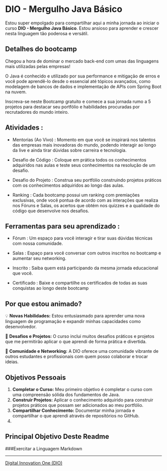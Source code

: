 # DIO - Mergulho Java Básico

Estou super empolgado para compartilhar aqui a minha jornada ao iniciar o curso **DIO - Mergulho Java Básico**.
Estou ansioso para aprender e crescer nesta linguagem tão poderosa e versátil.

## Detalhes do bootcamp
Chegou a hora de dominar o mercado back-end com umas das linguagens mais utilizadas pelas empresas!

O Java é conhecido e utilizado por sua performance e mitigação de erros e você pode aprendê-lo desde o essencial até tópicos avançados, como modelagem de bancos de dados e implementação de APIs com Spring Boot na nuvem.

Inscreva-se neste Bootcamp gratuito e comece a sua jornada rumo a 5 projetos para destacar seu portfólio e habilidades procuradas por recrutadores do mundo inteiro.

## Atividades :
- Mentorias (Ao Vivo) : Momento em que você se inspirará nos talentos das empresas mais inovadoras do mundo, podendo interagir ao longo da live e ainda tirar dúvidas sobre carreira e tecnologia.

- Desafio de Código : Coloque em prática todos os conhecimentos adquiridos nas aulas e teste seus conhecimentos na resolução de um desafio.

- Desafio do Projeto : Construa seu portfólio construindo projetos práticos com os conhecimentos adquiridos ao longo das aulas.

- Ranking : Cada bootcamp possui um ranking com premiações exclusivas, onde você pontua de acordo com as interações que realiza nos Fóruns e Salas, os acertos que obtém nos quizzes e a qualidade do código que desenvolve nos desafios.

## Ferramentas para seu aprendizado :
- Fórum : Um espaço para você interagir e tirar suas dúvidas técnicas com nossa comunidade.

- Salas : Espaço para você conversar com outros inscritos no bootcamp e aumentar seu networking.

- Inscrito : Saiba quem está participando da mesma jornada educacional que você.

- Certificado : Baixe e compartilhe os certificados de todas as suas conquistas ao longo deste bootcamp

## Por que estou animado?

💡 **Novas Habilidades:** Estou entusiasmado para aprender uma nova linguagem de programação e expandir minhas capacidades como desenvolvedor.

🚀 **Desafios e Projetos:** O curso inclui muitos desafios práticos e projetos que me permitirão aplicar o que aprendi de forma prática e divertida.

🤝 **Comunidade e Networking:** A DIO oferece uma comunidade vibrante de outros estudantes e profissionais com quem posso colaborar e trocar ideias.

## Objetivos Pessoais

1. **Completar o Curso:** Meu primeiro objetivo é completar o curso com uma compreensão sólida dos fundamentos de Java.
2. **Construir Projetos:** Aplicar o conhecimento adquirido para construir projetos práticos que possam ser adicionados ao meu portfólio.
3. **Compartilhar Conhecimento:** Documentar minha jornada e compartilhar o que aprendi através de repositórios no GitHub.
4. 
## Principal Objetivo Deste Readme
###Exercitar a Linguagem Markdown

---

[Digital Innovation One (DIO)](https://www.dio.me)

